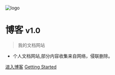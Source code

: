 ![logo](https://docsify.js.org/_media/icon.svg)

# 博客 <small>v1.0</small>

> 我的文档网站

- 个人文档网站,部分内容收集来自网络，侵联删除。

[进入博客](java/01java基础)
[Getting Started]()
